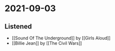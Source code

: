 # 2021-09-03

## Listened

- [[Sound Of The Underground]] by [[Girls Aloud]]
- [[Billie Jean]] by [[The Civil Wars]]